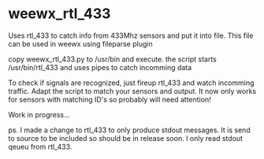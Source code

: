 # weewx_rtl_433
Uses rtl_433 to catch info from 433Mhz sensors and put it into file.
This file can be used in weewx using fileparse plugin

copy weewx_rtl_433.py to /usr/bin and execute.
the script starts /usr/bin/rtl_433 and uses pipes to catch incomming data

To check if signals are recognized, just fireup rtl_433 and watch incomming traffic.
Adapt the script to match your sensors and output. It now only works for sensors with matching ID's
so probably will need attention!

Work in progress...

ps. I made a change to rtl_433 to only produce stdout messages. It is send to source to be included so should be in release soon. I only read stdout qeueu from rtl_433.
